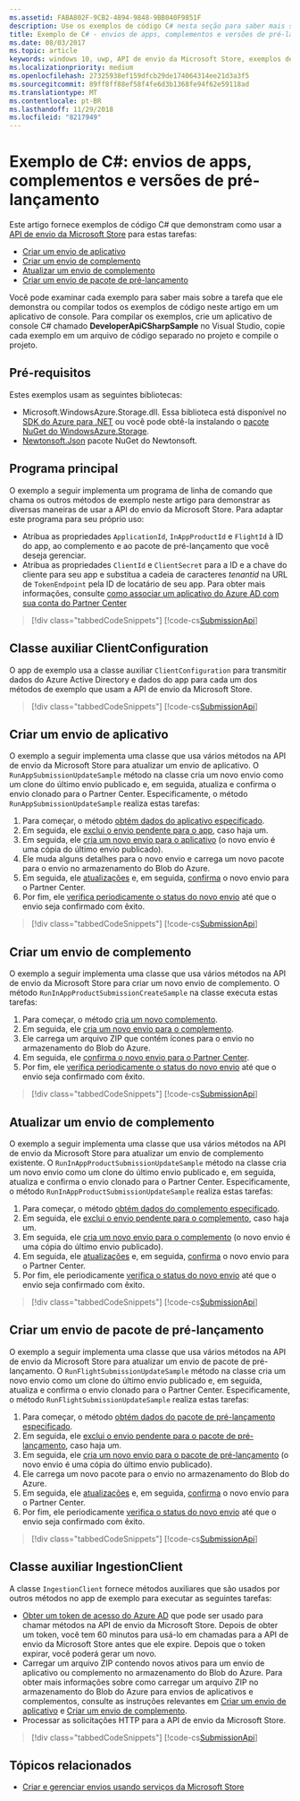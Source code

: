 ```yaml
---
ms.assetid: FABA802F-9CB2-4894-9848-9BB040F9851F
description: Use os exemplos de código C# nesta seção para saber mais sobre como usar a API de envio da Microsoft Store.
title: Exemplo de C# - envios de apps, complementos e versões de pré-lançamento
ms.date: 08/03/2017
ms.topic: article
keywords: windows 10, uwp, API de envio da Microsoft Store, exemplos de código, C#
ms.localizationpriority: medium
ms.openlocfilehash: 27325938ef159dfcb29de174064314ee21d3a3f5
ms.sourcegitcommit: 89ff8ff88ef58f4fe6d3b1368fe94f62e59118ad
ms.translationtype: MT
ms.contentlocale: pt-BR
ms.lasthandoff: 11/29/2018
ms.locfileid: "8217949"
---
```

# <a name="c-sample-submissions-for-apps-add-ons-and-flights"></a>Exemplo de C#: envios de apps, complementos e versões de pré-lançamento

Este artigo fornece exemplos de código C# que demonstram como usar a [API de envio da Microsoft Store](create-and-manage-submissions-using-windows-store-services.md) para estas tarefas:

* [Criar um envio de aplicativo](#create-app-submission)
* [Criar um envio de complemento](#create-add-on-submission)
* [Atualizar um envio de complemento](#update-add-on-submission)
* [Criar um envio de pacote de pré-lançamento](#create-flight-submission)

Você pode examinar cada exemplo para saber mais sobre a tarefa que ele demonstra ou compilar todos os exemplos de código neste artigo em um aplicativo de console. Para compilar os exemplos, crie um aplicativo de console C# chamado **DeveloperApiCSharpSample** no Visual Studio, copie cada exemplo em um arquivo de código separado no projeto e compile o projeto.

## <a name="prerequisites"></a>Pré-requisitos

Estes exemplos usam as seguintes bibliotecas:

* Microsoft.WindowsAzure.Storage.dll. Essa biblioteca está disponível no [SDK do Azure para .NET](https://azure.microsoft.com/downloads/) ou você pode obtê-la instalando o [pacote NuGet do WindowsAzure.Storage](https://www.nuget.org/packages/WindowsAzure.Storage).
* [Newtonsoft.Json](http://www.newtonsoft.com/json) pacote NuGet do Newtonsoft.

## <a name="main-program"></a>Programa principal

O exemplo a seguir implementa um programa de linha de comando que chama os outros métodos de exemplo neste artigo para demonstrar as diversas maneiras de usar a API do envio da Microsoft Store. Para adaptar este programa para seu próprio uso:

* Atribua as propriedades ```ApplicationId```, ```InAppProductId``` e ```FlightId``` à ID do app, ao complemento e ao pacote de pré-lançamento que você deseja gerenciar.
* Atribua as propriedades ```ClientId``` e ```ClientSecret``` para a ID e a chave do cliente para seu app e substitua a cadeia de caracteres *tenantid* na URL de ```TokenEndpoint``` pela ID de locatário de seu app. Para obter mais informações, consulte [como associar um aplicativo do Azure AD com sua conta do Partner Center](create-and-manage-submissions-using-windows-store-services.md#how-to-associate-an-azure-ad-application-with-your-partner-center-account)

> [!div class="tabbedCodeSnippets"]
[!code-cs[SubmissionApi](./code/StoreServicesExamples_Submission/cs/Program.cs#Main)]

<span id="clientconfiguration" />

## <a name="clientconfiguration-helper-class"></a>Classe auxiliar ClientConfiguration

O app de exemplo usa a classe auxiliar ```ClientConfiguration``` para transmitir dados do Azure Active Directory e dados do app para cada um dos métodos de exemplo que usam a API de envio da Microsoft Store.

> [!div class="tabbedCodeSnippets"]
[!code-cs[SubmissionApi](./code/StoreServicesExamples_Submission/cs/ClientConfiguration.cs#ClientConfiguration)]

<span id="create-app-submission" />

## <a name="create-an-app-submission"></a>Criar um envio de aplicativo

O exemplo a seguir implementa uma classe que usa vários métodos na API de envio da Microsoft Store para atualizar um envio de aplicativo. O ```RunAppSubmissionUpdateSample``` método na classe cria um novo envio como um clone do último envio publicado e, em seguida, atualiza e confirma o envio clonado para o Partner Center. Especificamente, o método ```RunAppSubmissionUpdateSample``` realiza estas tarefas:

1. Para começar, o método [obtém dados do aplicativo especificado](get-an-app.md).
2. Em seguida, ele [exclui o envio pendente para o app](delete-an-app-submission.md), caso haja um.
3. Em seguida, ele [cria um novo envio para o aplicativo](create-an-app-submission.md) (o novo envio é uma cópia do último envio publicado).
4. Ele muda alguns detalhes para o novo envio e carrega um novo pacote para o envio no armazenamento do Blob do Azure.
5. Em seguida, ele [atualizações](update-an-app-submission.md) e, em seguida, [confirma](commit-an-app-submission.md) o novo envio para o Partner Center.
6. Por fim, ele [verifica periodicamente o status do novo envio](get-status-for-an-app-submission.md) até que o envio seja confirmado com êxito.

> [!div class="tabbedCodeSnippets"]
[!code-cs[SubmissionApi](./code/StoreServicesExamples_Submission/cs/AppSubmissionUpdateSample.cs#AppSubmissionUpdateSample)]

<span id="create-add-on-submission" />

## <a name="create-an-add-on-submission"></a>Criar um envio de complemento

O exemplo a seguir implementa uma classe que usa vários métodos na API de envio da Microsoft Store para criar um novo envio de complemento. O método ```RunInAppProductSubmissionCreateSample``` na classe executa estas tarefas:

1. Para começar, o método [cria um novo complemento](create-an-add-on.md).
2. Em seguida, ele [cria um novo envio para o complemento](create-an-add-on-submission.md).
3. Ele carrega um arquivo ZIP que contém ícones para o envio no armazenamento do Blob do Azure.
4. Em seguida, ele [confirma o novo envio para o Partner Center](commit-an-add-on-submission.md).
5. Por fim, ele [verifica periodicamente o status do novo envio](get-status-for-an-add-on-submission.md) até que o envio seja confirmado com êxito.

> [!div class="tabbedCodeSnippets"]
[!code-cs[SubmissionApi](./code/StoreServicesExamples_Submission/cs/InAppProductSubmissionCreateSample.cs#InAppProductSubmissionCreateSample)]

<span id="update-add-on-submission" />

## <a name="update-an-add-on-submission"></a>Atualizar um envio de complemento

O exemplo a seguir implementa uma classe que usa vários métodos na API de envio da Microsoft Store para atualizar um envio de complemento existente. O ```RunInAppProductSubmissionUpdateSample``` método na classe cria um novo envio como um clone do último envio publicado e, em seguida, atualiza e confirma o envio clonado para o Partner Center. Especificamente, o método ```RunInAppProductSubmissionUpdateSample``` realiza estas tarefas:

1. Para começar, o método [obtém dados do complemento especificado](get-an-add-on.md).
2. Em seguida, ele [exclui o envio pendente para o complemento](delete-an-add-on-submission.md), caso haja um.
3. Em seguida, ele [cria um novo envio para o complemento](create-an-add-on-submission.md) (o novo envio é uma cópia do último envio publicado).
5. Em seguida, ele [atualizações](update-an-add-on-submission.md) e, em seguida, [confirma](commit-an-add-on-submission.md) o novo envio para o Partner Center.
6. Por fim, ele periodicamente [verifica o status do novo envio](get-status-for-an-add-on-submission.md) até que o envio seja confirmado com êxito.

> [!div class="tabbedCodeSnippets"]
[!code-cs[SubmissionApi](./code/StoreServicesExamples_Submission/cs/InAppProductSubmissionUpdateSample.cs#InAppProductSubmissionUpdateSample)]

<span id="create-flight-submission" />

## <a name="create-a-package-flight-submission"></a>Criar um envio de pacote de pré-lançamento

O exemplo a seguir implementa uma classe que usa vários métodos na API de envio da Microsoft Store para atualizar um envio de pacote de pré-lançamento. O ```RunFlightSubmissionUpdateSample``` método na classe cria um novo envio como um clone do último envio publicado e, em seguida, atualiza e confirma o envio clonado para o Partner Center. Especificamente, o método ```RunFlightSubmissionUpdateSample``` realiza estas tarefas:

1. Para começar, o método [obtém dados do pacote de pré-lançamento especificado](get-a-flight.md).
2. Em seguida, ele [exclui o envio pendente para o pacote de pré-lançamento](delete-a-flight-submission.md), caso haja um.
3. Em seguida, ele [cria um novo envio para o pacote de pré-lançamento](create-a-flight-submission.md) (o novo envio é uma cópia do último envio publicado).
4. Ele carrega um novo pacote para o envio no armazenamento do Blob do Azure.
5. Em seguida, ele [atualizações](update-a-flight-submission.md) e, em seguida, [confirma](commit-a-flight-submission.md) o novo envio para o Partner Center.
6. Por fim, ele periodicamente [verifica o status do novo envio](get-status-for-a-flight-submission.md) até que o envio seja confirmado com êxito.

> [!div class="tabbedCodeSnippets"]
[!code-cs[SubmissionApi](./code/StoreServicesExamples_Submission/cs/FlightSubmissionUpdateSample.cs#FlightSubmissionUpdateSample)]

<span id="ingestionclient" />

## <a name="ingestionclient-helper-class"></a>Classe auxiliar IngestionClient

A classe ```IngestionClient``` fornece métodos auxiliares que são usados por outros métodos no app de exemplo para executar as seguintes tarefas:

* [Obter um token de acesso do Azure AD](create-and-manage-submissions-using-windows-store-services.md#obtain-an-azure-ad-access-token) que pode ser usado para chamar métodos na API de envio da Microsoft Store. Depois de obter um token, você tem 60 minutos para usá-lo em chamadas para a API de envio da Microsoft Store antes que ele expire. Depois que o token expirar, você poderá gerar um novo.
* Carregar um arquivo ZIP contendo novos ativos para um envio de aplicativo ou complemento no armazenamento do Blob do Azure. Para obter mais informações sobre como carregar um arquivo ZIP no armazenamento do Blob do Azure para envios de aplicativos e complementos, consulte as instruções relevantes em [Criar um envio de aplicativo](manage-app-submissions.md#create-an-app-submission) e [Criar um envio de complemento](manage-add-on-submissions.md#create-an-add-on-submission).
* Processar as solicitações HTTP para a API de envio da Microsoft Store.

> [!div class="tabbedCodeSnippets"]
[!code-cs[SubmissionApi](./code/StoreServicesExamples_Submission/cs/IngestionClient.cs#IngestionClient)]

## <a name="related-topics"></a>Tópicos relacionados

* [Criar e gerenciar envios usando serviços da Microsoft Store](create-and-manage-submissions-using-windows-store-services.md)
